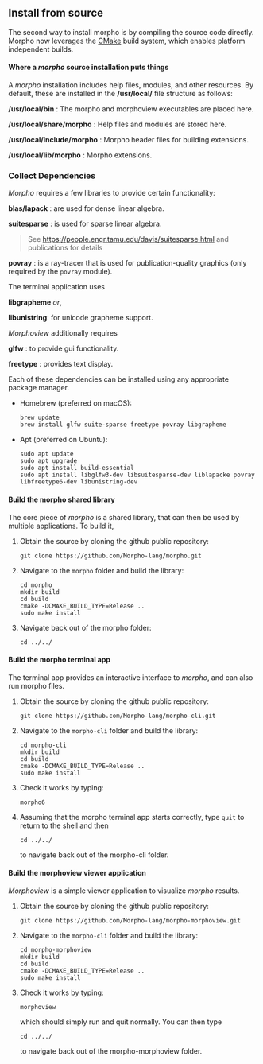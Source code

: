 ## Install from source

The second way to install morpho is by compiling the source code
directly. Morpho now leverages the [CMake](https://cmake.org) build
system, which enables platform independent builds.

#### Where a *morpho* source installation puts things

A *morpho* installation includes help files, modules, and other
resources. By default, these are installed in the **/usr/local/** file
structure as follows:

**/usr/local/bin** : The morpho and morphoview executables are placed here.

**/usr/local/share/morpho** : Help files and modules are stored here.

**/usr/local/include/morpho** : Morpho header files for building extensions.

**/usr/local/lib/morpho** : Morpho extensions.

### Collect Dependencies

_Morpho_ requires a few libraries to provide certain functionality:

**blas/lapack** : are used for dense linear algebra.

**suitesparse** : is used for sparse linear algebra.

> See <https://people.engr.tamu.edu/davis/suitesparse.html> and publications for details

**povray** : is a ray-tracer that is used for publication-quality graphics (only
    required by the `povray` module).

The terminal application uses

**libgrapheme** _or_,

**libunistring**: for unicode grapheme support.

*Morphoview* additionally requires

**glfw** : to provide gui functionality.

**freetype** : provides text display.

Each of these dependencies can be installed using any appropriate
package manager.

-   Homebrew (preferred on macOS):

        brew update
        brew install glfw suite-sparse freetype povray libgrapheme

-   Apt (preferred on Ubuntu):

        sudo apt update
        sudo apt upgrade
        sudo apt install build-essential
        sudo apt install libglfw3-dev libsuitesparse-dev liblapacke povray libfreetype6-dev libunistring-dev

#### Build the morpho shared library

The core piece of *morpho* is a shared library, that can then be used by
multiple applications. To build it,

1.  Obtain the source by cloning the github public repository:

        git clone https://github.com/Morpho-lang/morpho.git

2.  Navigate to the `morpho` folder and build the library:

        cd morpho
        mkdir build
        cd build
        cmake -DCMAKE_BUILD_TYPE=Release ..
        sudo make install

3.  Navigate back out of the morpho folder:

        cd ../../

#### Build the morpho terminal app

The terminal app provides an interactive interface to *morpho*, and can
also run morpho files.

1.  Obtain the source by cloning the github public repository:

        git clone https://github.com/Morpho-lang/morpho-cli.git

2.  Navigate to the `morpho-cli` folder and build the library:

        cd morpho-cli
        mkdir build
        cd build
        cmake -DCMAKE_BUILD_TYPE=Release ..
        sudo make install

3.  Check it works by typing:

        morpho6

4.  Assuming that the morpho terminal app starts correctly, type `quit`
    to return to the shell and then

        cd ../../

    to navigate back out of the morpho-cli folder.

#### Build the morphoview viewer application

*Morphoview* is a simple viewer application to visualize *morpho*
results.

1.  Obtain the source by cloning the github public repository:

        git clone https://github.com/Morpho-lang/morpho-morphoview.git

2.  Navigate to the `morpho-cli` folder and build the library:

        cd morpho-morphoview
        mkdir build
        cd build
        cmake -DCMAKE_BUILD_TYPE=Release ..
        sudo make install

3.  Check it works by typing:

        morphoview

    which should simply run and quit normally. You can then type

        cd ../../

    to navigate back out of the morpho-morphoview folder.

